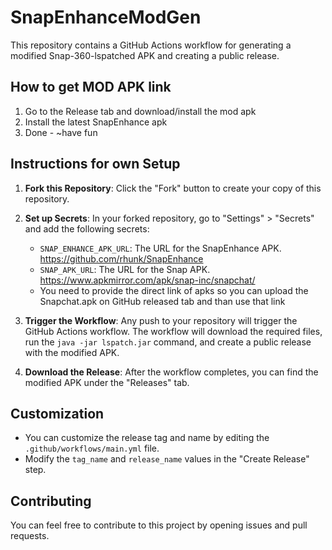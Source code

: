 # SnapEnhanceModGen

This repository contains a GitHub Actions workflow for generating a modified Snap-360-lspatched APK and creating a public release.

## How to get MOD APK link
1. Go to the Release tab and download/install the mod apk
2. Install the latest SnapEnhance apk
3. Done - ~have fun

## Instructions for own Setup

1. **Fork this Repository**: Click the "Fork" button to create your copy of this repository.

2. **Set up Secrets**: In your forked repository, go to "Settings" > "Secrets" and add the following secrets:

   - `SNAP_ENHANCE_APK_URL`: The URL for the SnapEnhance APK. https://github.com/rhunk/SnapEnhance
   - `SNAP_APK_URL`: The URL for the Snap APK. https://www.apkmirror.com/apk/snap-inc/snapchat/
   - You need to provide the direct link of apks so you can upload the Snapchat.apk on GitHub released tab and than use that link

3. **Trigger the Workflow**: Any push to your repository will trigger the GitHub Actions workflow. The workflow will download the required files, run the `java -jar lspatch.jar` command, and create a public release with the modified APK.

4. **Download the Release**: After the workflow completes, you can find the modified APK under the "Releases" tab.

## Customization

- You can customize the release tag and name by editing the `.github/workflows/main.yml` file.
- Modify the `tag_name` and `release_name` values in the "Create Release" step.

## Contributing

You can feel free to contribute to this project by opening issues and pull requests.

